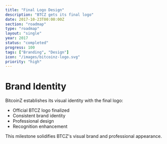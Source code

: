 ```yaml
---
title: "Final Logo Design"
description: "BTCZ gets its final logo"
date: 2017-10-23T00:00:00Z
section: "roadmap"
type: "roadmap"
layout: "single"
year: 2017
status: "completed"
progress: 100
tags: ["Branding", "Design"]
icon: "/images/bitcoinz-logo.svg"
priority: "high"
---
```


# Brand Identity

BitcoinZ establishes its visual identity with the final logo:
- Official BTCZ logo finalized
- Consistent brand identity
- Professional design
- Recognition enhancement

This milestone solidifies BTCZ's visual brand and professional appearance.
